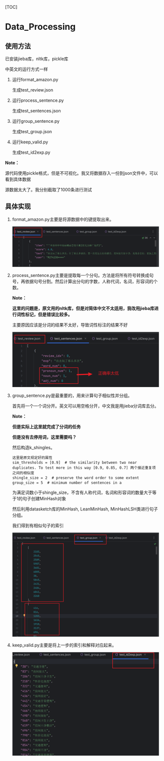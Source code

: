 [TOC]

# Data_Processing

## 使用方法

已安装jieba库，nltk库，pickle库

中英文的运行方式一样

1. 运行format_amazon.py

   生成test_review.json

2. 运行process_sentence.py

   生成test_sentences.json

3. 运行group_sentence.py

   生成test_group.json

4. 运行keep_valid.py

   生成test_id2exp.py

**Note：**

源代码使用pickle格式，但是不可视化。我又将数据存入一份到json文件中，可以看到具体数据

源数据太大了。我分别截取了1000条进行测试



## 具体实现

1. format_amazon.py主要是将源数据中的键提取出来。

   ![image-20231004174730133](image/image-20231004174730133.png)

2. process_sentence.py主要是提取每一个分句。方法是将所有符号转换成句号，再依据句号分割。然后计算出分句的字数，人称代词，名词，形容词的个数。

   **Note：**

   **这里的问题是，原文用的nltk库，但是对简体中文不太适用，我改用jieba库进行词性标记，但是错误比较多。**

   主要原因应该是分词的结果不太好，导致词性标注的结果不好

   ![image-20231004174803226](image/image-20231004174803226.png)

3. group_sentence.py是最重要的，用来计算句子相似性并分组。

   首先将一个一个词分开。英文可以用空格分开，中文我是用jieba分词库去分。

   **Note：**

   **但是实际上这里就完成了分词的任务**

   **但是没有去停用词，这里需要吗？**

   然后构造k_shingles。

   ```
   这里是原文规定好的属性
   sim_thresholds = [0.9]  # the similarity between two near duplicates. To test more in this way [0.9, 0.85, 0.7] 两个接近重复项之间的相似度
   shingle_size = 2  # preserve the word order to some extent
   group_size = 5  # minimum number of sentences in a
   ```

   为满足词数小于shingle_size，不含有人称代词，名词和形容词的数量大于等于1的句子创建MinHash对象

   然后利用datasketch库的MinHash, LeanMinHash, MinHashLSH类进行句子分组。

   我们得到有相似句子的索引

   ![image-20231004174836086](image/image-20231004174836086.png)

4. keep_valid.py主要是将上一步的索引和解释对应起来。

   ![image-20231004174853237](image/image-20231004174853237.png)











